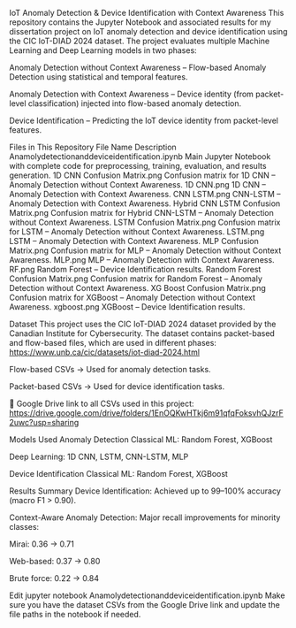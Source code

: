 IoT Anomaly Detection & Device Identification with Context Awareness
This repository contains the Jupyter Notebook and associated results for my dissertation project on IoT anomaly detection and device identification using the CIC IoT-DIAD 2024 dataset.
The project evaluates multiple Machine Learning and Deep Learning models in two phases:

Anomaly Detection without Context Awareness – Flow-based Anomaly Detection using statistical and temporal features.

Anomaly Detection with Context Awareness – Device identity (from packet-level classification) injected into flow-based anomaly detection.

Device Identification – Predicting the IoT device identity from packet-level features.

Files in This Repository
File Name	Description
Anamolydetectionanddeviceidentification.ipynb	Main Jupyter Notebook with complete code for preprocessing, training, evaluation, and results generation.
1D CNN Confusion Matrix.png	Confusion matrix for 1D CNN – Anomaly Detection without Context Awareness.
1D CNN.png	1D CNN – Anomaly Detection with Context Awareness.
CNN LSTM.png	CNN-LSTM – Anomaly Detection with Context Awareness.
Hybrid CNN LSTM Confusion Matrix.png	Confusion matrix for Hybrid CNN-LSTM – Anomaly Detection without Context Awareness.
LSTM Confusion Matrix.png	Confusion matrix for LSTM – Anomaly Detection without Context Awareness.
LSTM.png	LSTM – Anomaly Detection with Context Awareness.
MLP Confusion Matrix.png	Confusion matrix for MLP – Anomaly Detection without Context Awareness.
MLP.png	MLP – Anomaly Detection with Context Awareness.
RF.png	Random Forest – Device Identification results.
Random Forest Confusion Matrix.png	Confusion matrix for Random Forest – Anomaly Detection without Context Awareness.
XG Boost Confusion Matrix.png	Confusion matrix for XGBoost – Anomaly Detection without Context Awareness.
xgboost.png	XGBoost – Device Identification results.

Dataset
This project uses the CIC IoT-DIAD 2024 dataset provided by the Canadian Institute for Cybersecurity.
The dataset contains packet-based and flow-based files, which are used in different phases:
https://www.unb.ca/cic/datasets/iot-diad-2024.html

Flow-based CSVs → Used for anomaly detection tasks.

Packet-based CSVs → Used for device identification tasks.

📂 Google Drive link to all CSVs used in this project: 
https://drive.google.com/drive/folders/1EnOQKwHTkj6m91qfqFoksvhQJzrF2uwc?usp=sharing

Models Used
Anomaly Detection
Classical ML: Random Forest, XGBoost

Deep Learning: 1D CNN, LSTM, CNN-LSTM, MLP

Device Identification
Classical ML: Random Forest, XGBoost

Results Summary
Device Identification: Achieved up to 99–100% accuracy (macro F1 > 0.90).

Context-Aware Anomaly Detection: Major recall improvements for minority classes:

Mirai: 0.36 → 0.71

Web-based: 0.37 → 0.80

Brute force: 0.22 → 0.84

Edit
jupyter notebook Anamolydetectionanddeviceidentification.ipynb
Make sure you have the dataset CSVs from the Google Drive link and update the file paths in the notebook if needed.
